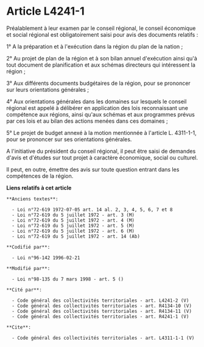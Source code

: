 # Article L4241-1

Préalablement à leur examen par le conseil régional, le conseil économique et social régional est obligatoirement saisi pour
avis des documents relatifs : 

1° A la préparation et à l'exécution dans la région du plan de la nation ; 

2° Au projet de plan de la région et à son bilan annuel d'exécution ainsi qu'à tout document de planification et aux schémas
directeurs qui intéressent la région ; 

3° Aux différents documents budgétaires de la région, pour se prononcer sur leurs orientations générales ; 

4° Aux orientations générales dans les domaines sur lesquels le conseil régional est appelé à délibérer en application des
lois reconnaissant une compétence aux régions, ainsi qu'aux schémas et aux programmes prévus par ces lois et au bilan des
actions menées dans ces domaines ;

5° Le projet de budget annexé à la motion mentionnée à l'article L. 4311-1-1, pour se prononcer sur ses orientations
générales.

A l'initiative du président du conseil régional, il peut être saisi de demandes d'avis et d'études sur tout projet à
caractère économique, social ou culturel. 

Il peut, en outre, émettre des avis sur toute question entrant dans les compétences de la région.

**Liens relatifs à cet article**

	**Anciens textes**:

	  - Loi n°72-619 1972-07-05 art. 14 al. 2, 3, 4, 5, 6, 7 et 8
	  - Loi n°72-619 du 5 juillet 1972 - art. 3 (M)
	  - Loi n°72-619 du 5 juillet 1972 - art. 4 (M)
	  - Loi n°72-619 du 5 juillet 1972 - art. 5 (M)
	  - Loi n°72-619 du 5 juillet 1972 - art. 6 (M)
	  - Loi n°72-619 du 5 juillet 1972 - art. 14 (Ab)

	**Codifié par**:

	  - Loi n°96-142 1996-02-21

	**Modifié par**:

	  - Loi n°98-135 du 7 mars 1998 - art. 5 ()

	**Cité par**:

	  - Code général des collectivités territoriales - art. L4241-2 (V)
	  - Code général des collectivités territoriales - art. R4134-10 (V)
	  - Code général des collectivités territoriales - art. R4134-11 (V)
	  - Code général des collectivités territoriales - art. R4241-1 (V)

	**Cite**:

	  - Code général des collectivités territoriales - art. L4311-1-1 (V)
